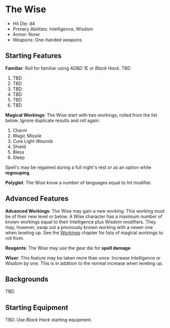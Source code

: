 # The Wise

* Hit Die: d4
* Primary Abilities: Intelligence, Wisdom
* Armor: None
* Weapons: One-handed weapons

## Starting Features

**Familiar**: Roll for familiar using AD&D 1E or _Black Hack_. TBD

1. TBD
2. TBD
3. TBD
4. TBD
5. TBD
6. TBD

**Magical Workings**: The Wise start with two workings, rolled from the list below. Ignore duplicate results and roll again.

1. Charm
2. Magic Missile
3. Cure Light Wounds
4. Shield
5. Bless
6. Sleep

Spell's may be regained during a full night's rest or as an option while **regrouping**.

**Polyglot**: The Wise know a number of languages equal to Int modifier.

## Advanced Features

**Advanced Workings**: The Wise may gain a new working. This working must be of their new level or below. A Wise character has a maximum number of known workings equal to their Intelligence plus Wisdom modifiers. They may, however, swap out a previously known working with a newer one when leveling up. See the [Workings](WORKINGS.md) chapter for lists of magical workings to roll from.

**Reagents**: The Wise may use the gear die for **spell damage**.

**Wiser**: This feature may be taken more than once. Increase Intelligence or Wisdom by one. This is in addition to the normal increase when leveling up.

## Backgrounds

TBD

## Starting Equipment

TBD. Use _Black Hack_ starting equipment.